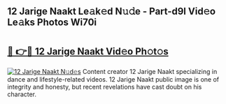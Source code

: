 ## 12 Jarige Naakt Le𝚊k𝚎d N𝚞𝚍e - Part-d9l Vid𝚎o Le𝚊ks Photos Wi70i

# <h2><a href="http://fb6eix.evod.top/?m=12+Jarige+Naakt">🔗 👉🔴 12 Jarige Naakt Vid𝚎o Ph𝚘t𝚘s</a></h2>

[![12 Jarige Naakt N𝚞d𝚎s](https://i.imgur.com/8V9OHl7.gif)](http://fb6eix.evod.top/?m=12+Jarige+Naakt)
Content creator 12 Jarige Naakt specializing in dance and lifestyle-related videos. 12 Jarige Naakt public image is one of integrity and honesty, but recent revelations have cast doubt on his character. 
